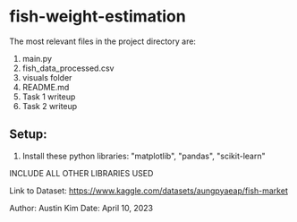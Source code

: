 # fish-weight-estimation

The most relevant files in the project directory are: 
1. main.py
2. fish_data_processed.csv
3. visuals folder
4. README.md
5. Task 1 writeup
6. Task 2 writeup

## Setup: 
1. Install these python libraries: "matplotlib", "pandas", "scikit-learn"

INCLUDE ALL OTHER LIBRARIES USED

Link to Dataset:
https://www.kaggle.com/datasets/aungpyaeap/fish-market

Author: Austin Kim
Date: April 10, 2023
